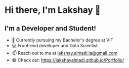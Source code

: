 <!--
**lakshayalmadi/lakshayalmadi** is a ✨ _special_ ✨ repository because its `README.md` (this file) appears on your GitHub profile.

Here are some ideas to get you started:

- 🔭 I’m currently working on ...
- 🌱 I’m currently learning ...
- 👯 I’m looking to collaborate on ...
- 🤔 I’m looking for help with ...
- 💬 Ask me about ...
- 📫 How to reach me: ...
- 😄 Pronouns: ...
- ⚡ Fun fact: ...
-->
# Hi there, I'm Lakshay 👋

## I'm a Developer and Student! 

- 🔭 Currently pursuing my Bachelor's degree at VIT
- 💻 Front-end developer and Data Scientist
- 📫 Reach out to me at lakshay.almadi.la@gmail.com
- 😄 Check out: https://lakshayalmadi.github.io/Portfolio/
